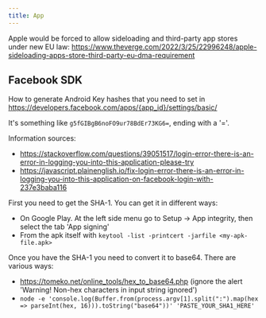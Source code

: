 ```yaml
---
title: App
---
```


Apple would be forced to allow sideloading and third-party app stores under new EU law: https://www.theverge.com/2022/3/25/22996248/apple-sideloading-apps-store-third-party-eu-dma-requirement

## Facebook SDK

How to generate Android Key hashes that you need to set in https://developers.facebook.com/apps/{app_id}/settings/basic/

It's something like `g5fGIBgB6noFO9ur78BdEr73KG6=`, ending with a '='.

Information sources:

- https://stackoverflow.com/questions/39051517/login-error-there-is-an-error-in-logging-you-into-this-application-please-try
- https://javascript.plainenglish.io/fix-login-error-there-is-an-error-in-logging-you-into-this-application-on-facebook-login-with-237e3baba116

First you need to get the SHA-1. You can get it in different ways:

- On Google Play. At the left side menu go to Setup -> App integrity, then select the tab 'App signing'
- From the apk itself with `keytool -list -printcert -jarfile <my-apk-file.apk>`

Once you have the SHA-1 you need to convert it to base64. There are various ways:

- https://tomeko.net/online_tools/hex_to_base64.php (ignore the alert 'Warning! Non-hex characters in input string ignored')
- `node -e 'console.log(Buffer.from(process.argv[1].split(":").map(hex => parseInt(hex, 16))).toString("base64"))' 'PASTE_YOUR_SHA1_HERE'`
